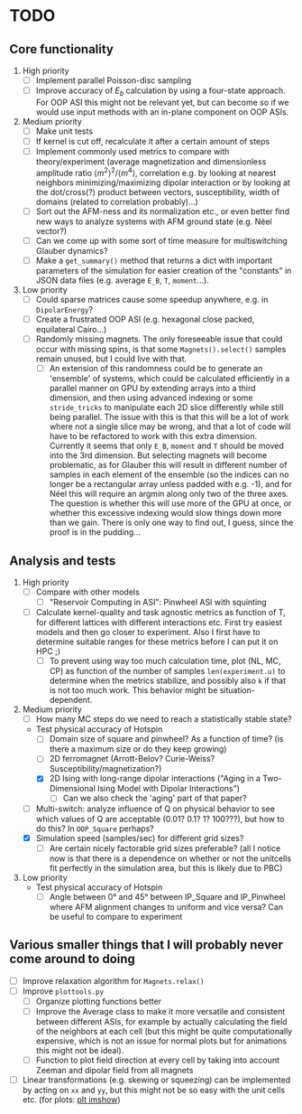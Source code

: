 # TODO

## Core functionality

1. High priority
    - [ ] Implement parallel Poisson-disc sampling
    - [ ] Improve accuracy of $E_b$ calculation by using a four-state approach. For OOP ASI this might not be relevant yet, but can become so if we would use input methods with an in-plane component on OOP ASIs.

2. Medium priority
    - [ ] Make unit tests
    - [ ] If kernel is cut off, recalculate it after a certain amount of steps
    - [ ] Implement commonly used metrics to compare with theory/experiment (average magnetization and dimensionless amplitude ratio  $\langle m^2 \rangle^2/\langle m^4 \rangle$, correlation e.g. by looking at nearest neighbors minimizing/maximizing dipolar interaction or by looking at the dot/cross(?) product between vectors, susceptibility, width of domains (related to correlation probably)...)
    - [ ] Sort out the AFM-ness and its normalization etc., or even better find new ways to analyze systems with AFM ground state (e.g. Néel vector?)
    - [ ] Can we come up with some sort of time measure for multiswitching Glauber dynamics?
    - [ ] Make a `get_summary()` method that returns a dict with important parameters of the simulation for easier creation of the "constants" in JSON data files (e.g. average `E_B`, `T`, `moment`...).

3. Low priority
    - [ ] Could sparse matrices cause some speedup anywhere, e.g. in `DipolarEnergy`?
    - [ ] Create a frustrated OOP ASI (e.g. hexagonal close packed, equilateral Cairo...)
    - [ ] Randomly missing magnets. The only foreseeable issue that could occur with missing spins, is that some `Magnets().select()` samples remain unused, but I could live with that.
        - [ ] An extension of this randomness could be to generate an 'ensemble' of systems, which could be calculated efficiently in a parallel manner on GPU by extending arrays into a third dimension, and then using advanced indexing or some `stride_tricks` to manipulate each 2D slice differently while still being parallel. The issue with this is that this will be a lot of work where not a single slice may be wrong, and that a lot of code will have to be refactored to work with this extra dimension. Currently it seems that only `E_B`, `moment` and `T` should be moved into the 3rd dimension. But selecting magnets will become problematic, as for Glauber this will result in different number of samples in each element of the ensemble (so the indices can no longer be a rectangular array unless padded with e.g. -1), and for Néel this will require an argmin along only two of the three axes. The question is whether this will use more of the GPU at once, or whether this excessive indexing would slow things down more than we gain. There is only one way to find out, I guess, since the proof is in the pudding...

## Analysis and tests

1. High priority
    - [ ] Compare with other models
        - [ ] "Reservoir Computing in ASI": Pinwheel ASI with squinting
    - [ ] Calculate kernel-quality and task agnostic metrics as function of T, for different lattices with different interactions etc. First try easiest models and then go closer to experiment. Also I first have to determine suitable ranges for these metrics before I can put it on HPC ;)
        - [ ] To prevent using way too much calculation time, plot (NL, MC, CP) as function of the number of samples `len(experiment.u)` to determine when the metrics stabilize, and possibly also `k` if that is not too much work. This behavior might be situation-dependent.

2. Medium priority
    - [ ] How many MC steps do we need to reach a statistically stable state?
    - Test physical accuracy of Hotspin
        - [ ] Domain size of square and pinwheel? As a function of time? (is there a maximum size or do they keep growing)
        - [ ] 2D ferromagnet (Arrott-Belov? Curie-Weiss? Susceptibility/magnetization?)
        - [x] 2D Ising with long-range dipolar interactions ("Aging in a Two-Dimensional Ising Model with Dipolar Interactions")
            - [ ] Can we also check the 'aging' part of that paper?
    - [ ] Multi-switch: analyze influence of Q on physical behavior to see which values of Q are acceptable (0.01? 0.1? 1? 100???), but how to do this? In `OOP_Square` perhaps?
    - [x] Simulation speed (samples/sec) for different grid sizes?
        - [ ] Are certain nicely factorable grid sizes preferable? (all I notice now is that there is a dependence on whether or not the unitcells fit perfectly in the simulation area, but this is likely due to PBC)

3. Low priority
    - Test physical accuracy of Hotspin
        - [ ] Angle between 0° and 45° between IP_Square and IP_Pinwheel where AFM alignment changes to uniform and vice versa? Can be useful to compare to experiment

## Various smaller things that I will probably never come around to doing

- [ ] Improve relaxation algorithm for `Magnets.relax()`
- [ ] Improve `plottools.py`
  - [ ] Organize plotting functions better
  - [ ] Improve the Average class to make it more versatile and consistent between different ASIs, for example by actually calculating the field of the neighbors at each cell (but this might be quite computationally expensive, which is not an issue for normal plots but for animations this might not be ideal).
  - [ ] Function to plot field direction at every cell by taking into account Zeeman and dipolar field from all magnets
- [ ] Linear transformations (e.g. skewing or squeezing) can be implemented by acting on `xx` and `yy`, but this might not be so easy with the unit cells etc. (for plots: [plt imshow](https://matplotlib.org/stable/gallery/images_contours_and_fields/affine_image.html "Affine transform of an image for skewed geometries"))
